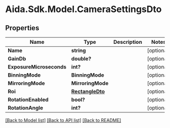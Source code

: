 # Aida.Sdk.Model.CameraSettingsDto

## Properties

Name | Type | Description | Notes
------------ | ------------- | ------------- | -------------
**Name** | **string** |  | [optional] 
**GainDb** | **double?** |  | [optional] 
**ExposureMicroseconds** | **int?** |  | [optional] 
**BinningMode** | **BinningMode** |  | [optional] 
**MirroringMode** | **MirroringMode** |  | [optional] 
**Roi** | [**RectangleDto**](RectangleDto.md) |  | [optional] 
**RotationEnabled** | **bool?** |  | [optional] 
**RotationAngle** | **int?** |  | [optional] 

[[Back to Model list]](../README.md#documentation-for-models) [[Back to API list]](../README.md#documentation-for-api-endpoints) [[Back to README]](../README.md)

